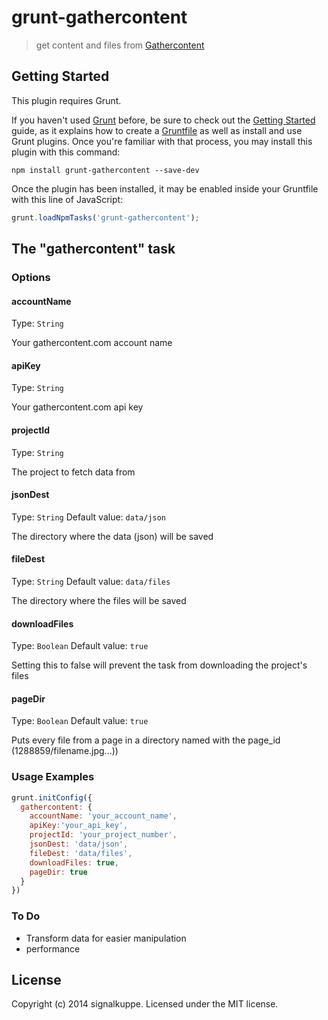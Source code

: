 # grunt-gathercontent

> get content and files from [Gathercontent](https://gathercontent.com/)

## Getting Started
This plugin requires Grunt.

If you haven't used [Grunt](http://gruntjs.com/) before, be sure to check out the [Getting Started](http://gruntjs.com/getting-started) guide, as it explains how to create a [Gruntfile](http://gruntjs.com/sample-gruntfile) as well as install and use Grunt plugins. Once you're familiar with that process, you may install this plugin with this command:

```shell
npm install grunt-gathercontent --save-dev
```

Once the plugin has been installed, it may be enabled inside your Gruntfile with this line of JavaScript:

```js
grunt.loadNpmTasks('grunt-gathercontent');
```

## The "gathercontent" task

### Options

#### accountName
Type: `String`

Your gathercontent.com account name

#### apiKey
Type: `String`

Your gathercontent.com api key

#### projectId
Type: `String`

The project to fetch data from

#### jsonDest
Type: `String`
Default value: `data/json`

The directory where the data (json) will be saved

#### fileDest
Type: `String`
Default value: `data/files`

The directory where the files will be saved

#### downloadFiles
Type: `Boolean`
Default value: `true`

Setting this to false will prevent the task from downloading the project's files

#### pageDir
Type: `Boolean`
Default value: `true`

Puts every file from a page in a directory named with the page_id (1288859/filename.jpg...))

### Usage Examples

```js
grunt.initConfig({
  gathercontent: {
    accountName: 'your_account_name',
    apiKey:'your_api_key',
    projectId: 'your_project_number',
    jsonDest: 'data/json',
    fileDest: 'data/files',
    downloadFiles: true,
    pageDir: true
  }
})
```

### To Do

- Transform data for easier manipulation
- performance


## License
Copyright (c) 2014 signalkuppe. Licensed under the MIT license.
